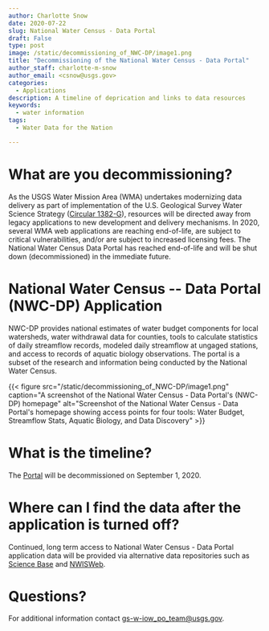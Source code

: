 ```yaml
---
author: Charlotte Snow
date: 2020-07-22
slug: National Water Census - Data Portal
draft: False
type: post
image: /static/decommissioning_of_NWC-DP/image1.png
title: "Decommissioning of the National Water Census - Data Portal"
author_staff: charlotte-m-snow
author_email: <csnow@usgs.gov>
categories:
  - Applications
description: A timeline of deprication and links to data resources
keywords:
  - water information
tags:
  - Water Data for the Nation

---
```

What are you decommissioning? 
===========
As the USGS Water Mission Area (WMA) undertakes modernizing data
delivery as part of implementation of the U.S. Geological Survey Water
Science Strategy ([Circular 1382-G](<https://doi.org/10.3133/cir1383G>)),
resources will be directed away from legacy applications to new
development and delivery mechanisms. In 2020, several WMA web
applications are reaching end-of-life, are subject to critical
vulnerabilities, and/or are subject to increased licensing fees. The
National Water Census Data Portal has reached end-of-life and will be
shut down (decommissioned) in the immediate future.

National Water Census -- Data Portal (NWC-DP) Application
===========
NWC-DP provides national estimates of water budget components for local
watersheds, water withdrawal data for counties, tools to calculate
statistics of daily streamflow records, modeled daily streamflow at
ungaged stations, and access to records of aquatic biology observations.
The portal is a subset of the research and information being conducted
by the National Water Census.

<div class="grid-row">
    <div class="grid-col-14 grid-offset-0">
    {{< figure src="/static/decommissioning_of_NWC-DP/image1.png" caption="A screenshot of the National Water Census - Data Portal's (NWC-DP) homepage" alt="Screenshot of the National Water Census - Data Portal's homepage showing access points for four tools: Water Budget, Streamflow Stats, Aquatic Biology, and Data Discovery" >}}
    </div>
</div>



What is the timeline? 
===========
The [Portal](<https://cida.usgs.gov/nwc/>) will be decommissioned on September 1,
2020. 


Where can I find the data after the application is turned off? 
===========
Continued, long term access to National Water Census - Data Portal
application data will be provided via alternative data repositories such
as [Science Base](https://www.sciencebase.gov/catalog/item/52a7ba64e4b0de1a6d2dd0fb) and
[NWISWeb]([https://waterdata.usgs.gov](https://waterdata.usgs.gov/)). 


Questions? 
===========
For additional information contact <gs-w-iow_po_team@usgs.gov>.  
